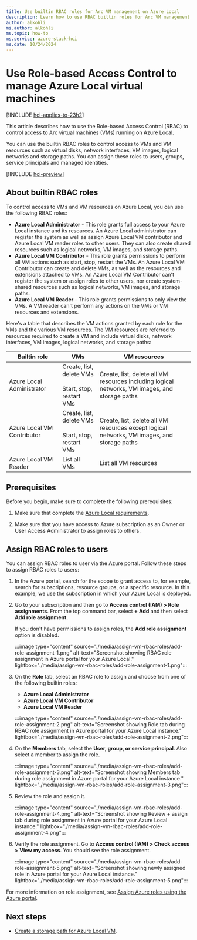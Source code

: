 ```yaml
---
title: Use builtin RBAC roles for Arc VM management on Azure Local
description: Learn how to use RBAC builtin roles for Arc VM management on Azure Local.
author: alkohli
ms.author: alkohli
ms.topic: how-to
ms.service: azure-stack-hci
ms.date: 10/24/2024
---
```


# Use Role-based Access Control to manage Azure Local virtual machines 

[!INCLUDE [hci-applies-to-23h2](../../hci/includes/hci-applies-to-23h2.md)]

This article describes how to use the Role-based Access Control (RBAC) to control access to Arc virtual machines (VMs) running on Azure Local.

You can use the builtin RBAC roles to control access to VMs and VM resources such as virtual disks, network interfaces, VM images, logical networks and storage paths. You can assign these roles to users, groups, service principals and managed identities.


[!INCLUDE [hci-preview](../../hci/includes/hci-preview.md)]

## About builtin RBAC roles

To control access to VMs and VM resources on Azure Local, you can use the following RBAC roles:

- **Azure Local Administrator** - This role grants full access to your Azure Local instance and its resources. An Azure Local administrator can register the system as well as assign Azure Local VM contributor and Azure Local VM reader roles to other users. They can also create shared resources such as logical networks, VM images, and storage paths. 
- **Azure Local VM Contributor** - This role grants permissions to perform all VM actions such as start, stop, restart the VMs. An Azure Local VM Contributor can create and delete VMs, as well as the resources and extensions attached to VMs. An Azure Local VM Contributor can't register the system or assign roles to other users, nor create system-shared resources such as logical networks, VM images, and storage paths.
- **Azure Local VM Reader** - This role grants permissions to only view the VMs. A VM reader can't perform any actions on the VMs or VM resources and extensions.

Here's a table that describes the VM actions granted by each role for the VMs and the various VM resources. The VM resources are referred to resources required to create a VM and include virtual disks, network interfaces, VM images, logical networks, and storage paths:


| Builtin role | VMs | VM resources |
|--|--|--|
| Azure Local Administrator | Create, list, delete VMs<br><br> Start, stop, restart VMs | Create, list, delete all VM resources including logical networks, VM images, and storage paths |
| Azure Local VM Contributor | Create, list, delete VMs<br><br> Start, stop, restart VMs | Create, list, delete all VM resources except logical networks, VM images, and storage paths |
| Azure Local VM Reader | List all VMs | List all VM resources |

 
## Prerequisites

Before you begin, make sure to complete the following prerequisites:

1. Make sure that complete the [Azure Local requirements](./azure-arc-vm-management-prerequisites.md).

1. Make sure that you have access to Azure subscription as an Owner or User Access Administrator to assign roles to others.

## Assign RBAC roles to users

You can assign RBAC roles to user via the Azure portal. Follow these steps to assign RBAC roles to users:

1. In the Azure portal, search for the scope to grant access to, for example, search for subscriptions, resource groups, or a specific resource. In this example, we use the subscription in which your Azure Local is deployed.


1. Go to your subscription and then go to **Access control (IAM) > Role assignments**. From the top command bar, select **+ Add** and then select **Add role assignment**.

    If you don't have permissions to assign roles, the **Add role assignment** option is disabled.

    :::image type="content" source="./media/assign-vm-rbac-roles/add-role-assignment-1.png" alt-text="Screenshot showing RBAC role assignment in Azure portal for your Azure Local." lightbox="./media/assign-vm-rbac-roles/add-role-assignment-1.png":::

1. On the **Role** tab, select an RBAC role to assign and choose from one of the following builtin roles:

    - **Azure Local Administrator**
    - **Azure Local VM Contributor**
    - **Azure Local VM Reader**

    :::image type="content" source="./media/assign-vm-rbac-roles/add-role-assignment-2.png" alt-text="Screenshot showing Role tab during RBAC role assignment in Azure portal for your Azure Local instance." lightbox="./media/assign-vm-rbac-roles/add-role-assignment-2.png":::

1. On the **Members** tab, select the **User, group, or service principal**. Also select a member to assign the role.

    :::image type="content" source="./media/assign-vm-rbac-roles/add-role-assignment-3.png" alt-text="Screenshot showing Members tab during role assignment in Azure portal for your Azure Local instance." lightbox="./media/assign-vm-rbac-roles/add-role-assignment-3.png":::

1. Review the role and assign it.

    :::image type="content" source="./media/assign-vm-rbac-roles/add-role-assignment-4.png" alt-text="Screenshot showing Review + assign tab during role assignment in Azure portal for your Azure Local instance." lightbox="./media/assign-vm-rbac-roles/add-role-assignment-4.png":::

1. Verify the role assignment. Go to **Access control (IAM) > Check access > View my access**. You should see the role assignment.

    :::image type="content" source="./media/assign-vm-rbac-roles/add-role-assignment-5.png" alt-text="Screenshot showing newly assigned role in Azure portal for your Azure Local instance." lightbox="./media/assign-vm-rbac-roles/add-role-assignment-5.png":::

For more information on role assignment, see [Assign Azure roles using the Azure portal](/azure/role-based-access-control/role-assignments-portal).

## Next steps

- [Create a storage path for Azure Local VM](./create-storage-path.md).
